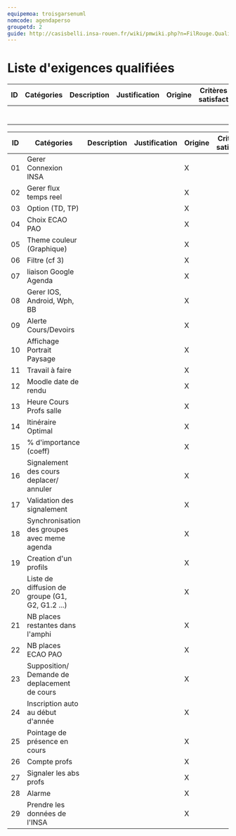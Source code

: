 ```yaml
---
equipemoa: troisgarsenuml
nomcode: agendaperso
groupetd: 2
guide: http://casisbelli.insa-rouen.fr/wiki/pmwiki.php?n=FilRouge.QualifierExigence
---
```

# Liste d'exigences qualifiées

 | ID 	| Catégories 	| Description 	| Justification 	| Origine 	| Critères de satisfaction 	| Contentement MOA 	| Mécontentement MOA 	| Exigences Dépendantes 	| Exigences conflictuelles 	|
|----	|------------	|-------------	|---------------	|---------	|--------------------------	|------------------	|--------------------	|-----------------------	|--------------------------	|
|    	|            	|             	|               	|         	|                          	|                  	|                    	|                       	|                          	|
|    	|            	|             	|               	|         	|                          	|                  	|                    	|                       	|                          	|
|    	|            	|             	|               	|         	|                          	|                  	|                    	|                       	|                          	|
|    	|            	|             	|               	|         	|                          	|                  	|                    	|                       	|                          	|
|    	|            	|             	|               	|         	|                          	|                  	|                    	|                       	|                          	|
|    	|            	|             	|               	|         	|                          	|                  	|                    	|                       	|                          	|
|    	|            	|             	|               	|         	|                          	|                  	|                    	|                       	|                          	|


| ID | Catégories | Description | Justification | Origine | Critères de satisfaction | Contentement MOA | Mécontentement MOA | Exigences Dépendantes | Exigences conflictuelles |
|----|------------|-------------|---------------|---------|--------------------------|------------------|--------------------|-----------------------|--------------------------|
| 01 | Gerer Connexion INSA |          |          |    X    |             |          |          |           |            |
| 02 |Gerer flux temps reel |          |          |    X    |             |          |          |           |            |
| 03 | Option (TD, TP) |          |          |    X    |             |          |          |           |            |
| 04 | Choix ECAO PAO  |          |          |    X    |             |          |          |           |            |
| 05	| Theme couleur (Graphique) |          |          |    X    |             |          |          |           |            |
| 06  | Filtre (cf 3) |          |          |    X    |             |          |          |           |            |
| 07  | liaison Google Agenda |         |          |    X    |             |          |          |           |            |
| 08  | Gerer IOS, Android, Wph, BB |          |          |   X     |           |          |          |           |            |
| 09  | Alerte Cours/Devoirs  |         |          |    X    |             |          |          |           |            |
| 10  | Affichage Portrait Paysage  |          |          |    X    |          |          |          |           |            |
| 11  | Travail à faire |          |          |    X    |             |          |          |           |            |
| 12  | Moodle date de rendu  |          |          |    X    |             |          |          |           |            |
| 13  | Heure Cours Profs salle |          |          |   X     |             |          |          |           |            |
| 14  | Itinéraire Optimal  |         |          |    X    |             |          |          |           |            |
| 15  | % d'importance (coeff)  |          |          |    X    |             |          |          |           |            |
| 16  | Signalement des cours deplacer/ annuler |     |        |   X    |        |        |          |           |            |
| 17  | Validation des signalement  |          |          |    X    |             |          |          |           |         |
| 18  | Synchronisation des groupes avec meme agenda  |     |   |  X |             |          |          |           |         |
| 19  | Creation d'un profils |    |   |  X |             |          |          |           |         |
| 20  | Liste de diffusion de groupe (G1, G2, G1.2 ...) |    |   |  X |        |          |          |           |         |
| 21  | NB places restantes dans l'amphi |    |   |  X |             |          |          |           |         |
| 22  | NB places ECAO PAO  |    |   |  X |             |          |          |           |         |
| 23  | Supposition/ Demande de deplacement de cours  |    |   |  X |             |          |          |           |         |
| 24  | Inscription auto au début d'année |    |   |  X |             |          |          |           |         |
| 25  | Pointage de présence en cours |    |   |  X |             |          |          |           |         |
| 26  | Compte profs  |    |   |  X |             |          |          |           |         |
| 27  | Signaler les abs profs  |    |   |  X |             |          |          |           |         |
| 28  | Alarme  |    |   | X  |             |          |          |           |         |
| 29  | Prendre les données de l'INSA |    |   |  X |             |          |          |           |         |
